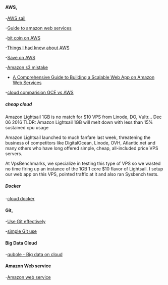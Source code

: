 #### AWS,

 -[AWS sail ](https://news.ycombinator.com/item?id=13072155)

 -[Guide to amazon web services](https://github.com/open-guides/og-aws)

-[bit coin on AWS](https://news.ycombinator.com/item?id=6911908)

-[Things I had knew about AWS](https://news.ycombinator.com/item?id=7172060)

-[Save on AWS](https://news.ycombinator.com/item?id=7184179)

-[Amazon s3 mistake](https://news.ycombinator.com/item?id=8817299)

- [A Comprehensive Guide to Building a Scalable Web App on Amazon Web Services](https://www.airpair.com/aws/posts/building-a-scalable-web-app-on-amazon-web-services-p1?wed)


-[cloud comparision GCE vs AWS](https://thehftguy.wordpress.com/2016/11/18/google-cloud-is-50-cheaper-than-aws/)


##### cheap cloud

Amazon Lightsail 1GB is no match for $10 VPS from Linode, DO, Vultr...
Dec 06 2016
TLDR: Amazon Lightsail 1GB will melt down with less than 15% sustained cpu usage

Amazon Lightsail launched to much fanfare last week, threatening the business of competitors like DigitalOcean, Linode, OVH, Atlantic.net and many others who have long offered simple, cheap, all-included price VPS servers.

At VpsBenchmarks, we specialize in testing this type of VPS so we wasted no time firing up an instance of the 1GB 1 core $10 flavor of Lightsail. I setup our web app on this VPS, pointed traffic at it and also ran Sysbench tests.

##### Docker

-[cloud docker](https://hyper.sh/)

#### Git,

-[Use Git effectively](http://devcharm.com/pages/46-improve-your-git-workflow)

-[simple Git use](http://blogs.atlassian.com/2014/01/simple-git-workflow-simple/)

#### Big Data Cloud
-[qubole - Big data on cloud](http://www.qubole.com/)

#### Amazon Web service

-[Amazon web service](https://www.expeditedssl.com/aws-in-plain-english)
